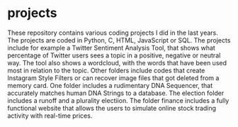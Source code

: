 # projects
These repository contains various coding projects I did in the last years. The projects are coded in Python, C, HTML, JavaScript or SQL. The projects include for example a Twitter Sentiment Analysis Tool, that shows what percentage of Twitter users sees a topic in a positive, negative or neutral way. The tool also shows a wordcloud, with the words that have been used most in relation to the topic. Other folders include codes that create Instagram Style Filters or can recover image files that got deleted from a memory card. One folder includes a rudimentary DNA Sequencer, that accurately matches human DNA Strings to a database. The election folder includes a runoff and a plurality electiion. The folder finance includes a fully functional website that allows the users to simulate online stock trading activity with real-time prices. 
